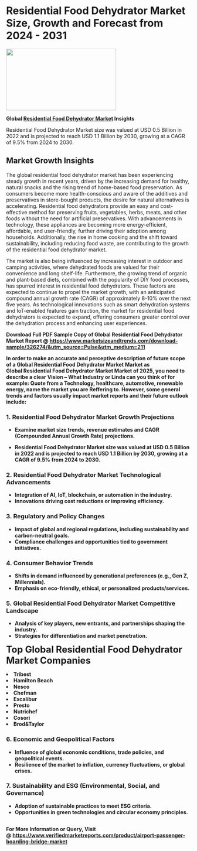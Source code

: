 <H1>Residential Food Dehydrator Market Size, Growth and Forecast from 2024 - 2031</H1><img class="aligncenter size-medium wp-image-584254" src="https://thirdeyenews.in/wp-content/uploads/2024/09/Global-Market-Research-300x168.jpeg" alt="" width="300" height="168" /><p><strong>Global&nbsp;<a href="https://www.marketsizeandtrends.com/download-sample/326274/&amp;utm_source=Pulse&amp;utm_medium=211">Residential Food Dehydrator Market</a> Insights</strong></p><p>Residential Food Dehydrator Market size was valued at USD 0.5 Billion in 2022 and is projected to reach USD 1.1 Billion by 2030, growing at a CAGR of 9.5% from 2024 to 2030.</p><p><h2>Market Growth Insights</h2> <p>The global residential food dehydrator market has been experiencing steady growth in recent years, driven by the increasing demand for healthy, natural snacks and the rising trend of home-based food preservation. As consumers become more health-conscious and aware of the additives and preservatives in store-bought products, the desire for natural alternatives is accelerating. Residential food dehydrators provide an easy and cost-effective method for preserving fruits, vegetables, herbs, meats, and other foods without the need for artificial preservatives. With advancements in technology, these appliances are becoming more energy-efficient, affordable, and user-friendly, further driving their adoption among households. Additionally, the rise in home cooking and the shift toward sustainability, including reducing food waste, are contributing to the growth of the residential food dehydrator market.</p> <p><strong></strong></p> <p>The market is also being influenced by increasing interest in outdoor and camping activities, where dehydrated foods are valued for their convenience and long shelf-life. Furthermore, the growing trend of organic and plant-based diets, combined with the popularity of DIY food processes, has spurred interest in residential food dehydrators. These factors are expected to continue to propel the market growth, with an anticipated compound annual growth rate (CAGR) of approximately 8-10% over the next five years. As technological innovations such as smart dehydration systems and IoT-enabled features gain traction, the market for residential food dehydrators is expected to expand, offering consumers greater control over the dehydration process and enhancing user experiences.</p> <p><strong></p><p><span class=""><strong>Download Full PDF Sample Copy of Global Residential Food Dehydrator Market Report</strong> @ <a href="https://www.marketsizeandtrends.com/download-sample/326274/&amp;utm_source=Pulse&amp;utm_medium=211" target="_blank">https://www.marketsizeandtrends.com/download-sample/326274/&amp;utm_source=Pulse&amp;utm_medium=211</a></span></p><p>In order to make an accurate and perceptive description of future scope of a Global&nbsp;Residential Food Dehydrator Market Market as Global&nbsp;Residential Food Dehydrator Market Market of 2025, you need to describe a clear Vision &ndash; What Industry or Linda can you think of for example: Quote from a Technology, healthcare, automotive, renewable energy, name the market you are Reffering to. However, some general trends and factors usually impact market reports and their future outlook include:</p><h3>1.&nbsp;<strong>Residential Food Dehydrator Market Growth Projections</strong></h3><ul><li>Examine market size trends, revenue estimates and CAGR (Compounded Annual Growth Rate) projections.</li><li><p>Residential Food Dehydrator Market size was valued at USD 0.5 Billion in 2022 and is projected to reach USD 1.1 Billion by 2030, growing at a CAGR of 9.5% from 2024 to 2030.</p></li></ul><h3>2.&nbsp;<strong>Residential Food Dehydrator Market Technological Advancements</strong></h3><ul><li>Integration of AI, IoT, blockchain, or automation in the industry.</li><li>Innovations driving cost reductions or improving efficiency.</li></ul><h3>3.&nbsp;<strong>Regulatory and Policy Changes</strong></h3><ul><li>Impact of global and regional regulations, including sustainability and carbon-neutral goals.</li><li>Compliance challenges and opportunities tied to government initiatives.</li></ul><h3>4.&nbsp;<strong>Consumer Behavior Trends</strong></h3><ul><li>Shifts in demand influenced by generational preferences (e.g., Gen Z, Millennials).</li><li>Emphasis on eco-friendly, ethical, or personalized products/services.</li></ul><h3>5.&nbsp;<strong>Global Residential Food Dehydrator Market Competitive Landscape</strong></h3><ul><li>Analysis of key players, new entrants, and partnerships shaping the industry.</li><li>Strategies for differentiation and market penetration.</li></ul><p data-pm-slice="1 1 []"><span style="color: inherit; font-family: inherit; font-size: 25px;">Top Global Residential Food Dehydrator Market Companies</span></p><div class="" data-test-id=""><p><li>Tribest</li><li> Hamilton Beach</li><li> Nesco</li><li> Chefman</li><li> Excalibur</li><li> Presto</li><li> Nutrichef</li><li> Cosori</li><li> Brod&Taylor</li></p></div><h3>6.&nbsp;<strong>Economic and Geopolitical Factors</strong></h3><ul><li>Influence of global economic conditions, trade policies, and geopolitical events.</li><li>Resilience of the market to inflation, currency fluctuations, or global crises.</li></ul><h3>7.&nbsp;<strong>Sustainability and ESG (Environmental, Social, and Governance)</strong></h3><ul><li>Adoption of sustainable practices to meet ESG criteria.</li><li>Opportunities in green technologies and circular economy principles.</li></ul><h2><strong style="font-size: 14px;">For More Information or Query, Visit @&nbsp;</strong><a style="background-color: #ffffff; font-size: 14px;" href="https://www.marketsizeandtrends.com/report/residential-food-dehydrator-market/" target="_blank">https://www.verifiedmarketreports.com/product/airport-passenger-boarding-bridge-market</a></h2>
